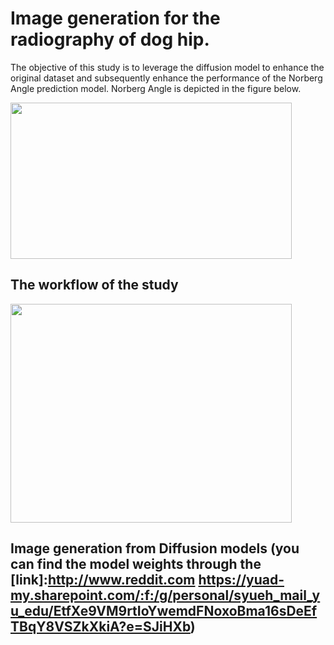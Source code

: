 # Image generation for the radiography of dog hip.
The objective of this study is to leverage the diffusion model to enhance the original dataset and subsequently enhance the performance of the Norberg Angle prediction model. Norberg Angle is depicted in the figure below.

<img src="https://github.com/YoushanZhang/AiAI/assets/74528993/3c3fd898-7857-4f2a-88fd-723165ddfb4f" width="450" height="250">

## The workflow of the study
<img src="https://github.com/YoushanZhang/AiAI/assets/74528993/8ce23469-dc6c-4eb3-8fa9-781e1f20cb92" width="450" height="350">


## Image generation from Diffusion models (you can find the model weights through the [link]:http://www.reddit.com https://yuad-my.sharepoint.com/:f:/g/personal/syueh_mail_yu_edu/EtfXe9VM9rtIoYwemdFNoxoBma16sDeEfTBqY8VSZkXkiA?e=SJiHXb)


